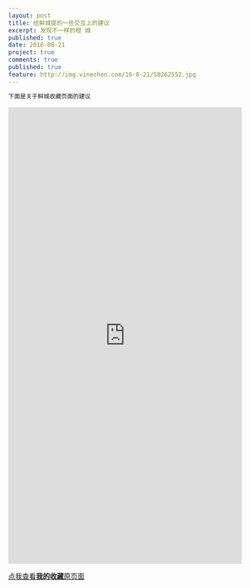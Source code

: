 ```yaml
---
layout: post
title: 给鲜城提的一些交互上的建议
excerpt: 发现不一样的橙 城
published: true
date: 2016-08-21
project: true
comments: true
published: true
feature: http://img.vinechen.com/16-8-21/50262552.jpg
---
```

```html
下面是关于鲜城收藏页面的建议
```

<iframe src="https://modao.cc/app/dZYr0GGHWxsqLFn8UFEFm4xRGsVdUi8/embed" width="472" height="922" allowTransparency="true" frameborder="0"></iframe>



[点我查看**我的收藏**原页面](http://img.vinechen.com/16-8-21/4136263.jpg)